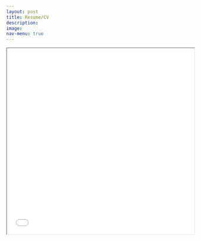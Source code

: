 ```yaml
---
layout: post
title: Resume/CV
description: 
image: 
nav-menu: true
---
```



<iframe src="assets/pdfs/Cyrus Vachha-Resume-2022.pdf" width="100%" height="500px">
</iframe>
